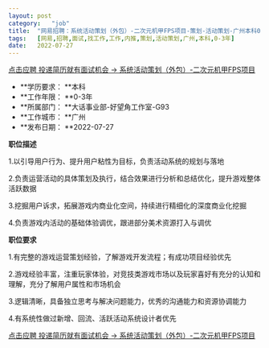 ```yaml
---
layout:	post
category:	"job"
title:	"网易招聘：系统活动策划（外包）-二次元机甲FPS项目-策划-活动策划-广州本科0-3年"
tags:	[网易,招聘,面试,找工作,工作,内推,策划,活动策划,广州,本科,0-3年]
date:	2022-07-27
---
```


[点击应聘 投递简历就有面试机会 ->  系统活动策划（外包）-二次元机甲FPS项目](http://mobile.bole.netease.com/bole/boleDetail?id=41509&employeeId=346f03c3cda5f04c&key=all)



- **学历要求： **本科
- **工作年限： **0-3年
- **所属部门： **大话事业部-好望角工作室-G93
- **工作城市： **广州
- **发布日期： **2022-07-27



**职位描述**

1.以引导用户行为、提升用户粘性为目标，负责活动系统的规划与落地

2.负责运营活动的具体策划及执行，结合效果进行分析和总结优化，提升游戏整体活跃数据

3.挖掘用户诉求，拓展游戏内商业化空间，持续进行精细化的深度商业化挖掘

4.负责游戏内活动的基础体验调优，跟进部分美术资源打入与调优



**职位要求**

1.有完整的游戏运营策划经验，了解游戏开发流程；有成功项目经验优先

2.游戏经验丰富，注重玩家体验，对竞技类游戏市场以及玩家喜好有充分的认知和理解，充分了解用户属性和市场机会

3.逻辑清晰，具备独立思考与解决问题能力，优秀的沟通能力和资源协调能力

4.有系统性做过新增、回流、活跃活动系统设计者优先



[点击应聘 投递简历就有面试机会 ->  系统活动策划（外包）-二次元机甲FPS项目](http://mobile.bole.netease.com/bole/boleDetail?id=41509&employeeId=346f03c3cda5f04c&key=all)